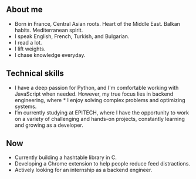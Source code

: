 ## About me

* Born in France, Central Asian roots. Heart of the Middle East. Balkan habits. Mediterranean spirit.
* I speak English, French, Turkish, and Bulgarian.
* I read a lot.
* I lift weights.
* I chase knowledge everyday.
  
## Technical skills
* I have a deep passion for Python, and I'm comfortable working with JavaScript when needed. However, my true focus lies in backend engineering, where * I enjoy solving complex problems and optimizing systems.
* I’m currently studying at EPITECH, where I have the opportunity to work on a variety of challenging and hands-on projects, constantly learning and growing as a developer.

## Now
* Currently building a hashtable library in C.
* Developing a Chrome extension to help people reduce feed distractions.
* Actively looking for an internship as a backend engineer.
